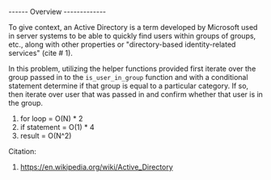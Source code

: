 ------ Overview -------------

To give context, an Active Directory is a term developed by Microsoft used in server systems to be able to quickly find users within groups of groups, etc., along with other properties or "directory-based identity-related services" (cite # 1). 

In this problem, utilizing the helper functions provided first iterate over the group passed in to the `is_user_in_group` function and with a conditional statement determine if that group is equal to a particular category. If so, then iterate over user that was passed in and confirm whether that user is in the group. 

1. for loop = O(N) * 2
2. if statement = O(1) * 4
3. result = O(N^2) 

Citation:
1. https://en.wikipedia.org/wiki/Active_Directory